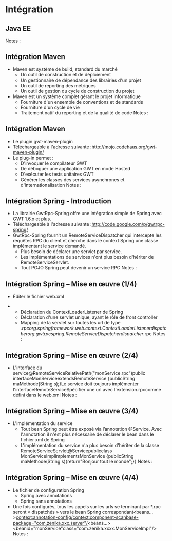 # Intégration

<!-- .slide: class="page-title" -->



## Java EE

Notes :




## Intégration Maven

- Maven est système de build, standard du marché
	- Un outil de construction et de déploiement
	- Un gestionnaire de dépendance des librairies d'un projet
	- Un outil de reporting des métriques
	- Un outil de gestion du cycle de construction du projet
- Maven est un système complet gérant le projet informatique
	- Fourniture d'un ensemble de conventions et de standards
	- Fourniture d'un cycle de vie
	- Traitement natif du reporting et de la qualité de code
Notes :




## Intégration Maven

- Le plugin gwt-maven-plugin
- Téléchargeable à l'adresse suivante :http://mojo.codehaus.org/gwt-maven-plugin/
- Le plug-in permet :
	- D'invoquer le compilateur GWT
	- De déboguer une application GWT en mode Hosted
	- D'exécuter les tests unitaires GWT
	- Générer les classes des services asynchrones et d'internationalisation
Notes :




## Intégration Spring - Introduction

- La librairie GwtRpc-Spring offre une intégration simple de Spring avec GWT 1.6.x et plus.
- Téléchargeable à l'adresse suivante :http://code.google.com/p/gwtrpc-spring/
- GwtRpc-Spring fournit un RemoteServiceDispatcher qui intercepte les requêtes RPC du client et cherche dans le context Spring une classe implémentant le service demandé.
	- Plus besoin de déclarer une servlet par service.
	- Les implémentations de services n'ont plus besoin d'hériter de RemoteServiceServlet.
	- Tout POJO Spring peut devenir un service RPC
Notes :




## Intégration Spring – Mise en œuvre (1/4)

- Éditer le fichier web.xml

- 
	- Déclaration du ContextLoaderListener de Spring
	- Déclaration d'une servlet unique, ayant le rôle de front controller
	- Mapping de la servlet sur toutes les url de type *.rpc<listener><listener-class>org.springframework.web.context.ContextLoaderListener</listener-class></listener><servlet><servlet-name>dispatcher</servlet-name><servlet-class>org.gwtrpcspring.RemoteServiceDispatcher</servlet-class></servlet><servlet-mapping><servlet-name>dispatcher</servlet-name><url-pattern>*.rpc</url-pattern></servlet-mapping>
Notes :




## Intégration Spring – Mise en œuvre (2/4)

- L'interface du service@RemoteServiceRelativePath("monService.rpc")public interfaceMonServiceextendsRemoteService {publicString maMethode(String s);}Le service doit toujours implémenter l'interfaceRemoteServiceSpécifier une url avec l'extension.rpccomme défini dans le web.xml
Notes :




## Intégration Spring – Mise en œuvre (3/4)

- L'implémentation du service
	- Tout bean Spring peut être exposé via l’annotation @Service. Avec l'annotation il n'est plus nécessaire de déclarer le bean dans le fichier xml de Spring
	- L'implémentation du service n'a plus besoin d'hériter de la classe RemoteServiceServlet@Servicepublicclass MonServiceImplimplementsMonService {publicString maMethode(String s){return"Bonjour tout le monde";}}
Notes :




## Intégration Spring – Mise en œuvre (4/4)

- Le fichier de configuration Spring
	- Spring avec annotations
	- Spring sans annotations
- Une fois configurés, tous les appels sur les urls se terminant par *.rpc seront « dispatchés » vers le bean Spring correspondant<?xmlversion="1.0"encoding="UTF-8"?><beans…><context:annotation-config/><context:component-scanbase-package="com.zenika.xxx.server"/></beans><?xmlversion="1.0"encoding="UTF-8"?><beans…><beanid="monService"class="com.zenika.xxxx.MonServiceImpl"/></beans>
Notes :




<!-- .slide: class="page-questions" -->



<!-- .slide: class="page-tp1" -->